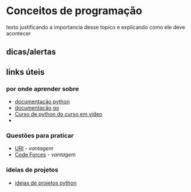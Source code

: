 # Conceitos de programação

texto justificando a importancia desse topico e explicando como ele deve acontecer

## dicas/alertas

## links úteis

### por onde aprender sobre
- [documentação python](https://www.python.org/)
- [documentação go](https://golang.org/)
- [Curso de python do curso em vídeo](https://www.youtube.com/watch?v=S9uPNppGsGo&list=PLvE-ZAFRgX8hnECDn1v9HNTI71veL3oW0)
- 
### Questões para praticar
- [URI](https://www.urionlinejudge.com.br) - *vantagem*
- [Code Forces](https://codeforces.com/) - *vantagem*

### ideias de projetos
- [ideias de projetos python](https://github.com/Python-World/python-mini-projects)
